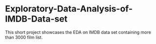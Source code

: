 # Exploratory-Data-Analysis-of-IMDB-Data-set
This short project showcases the EDA on IMDB data set containing more than 3000 film list.

